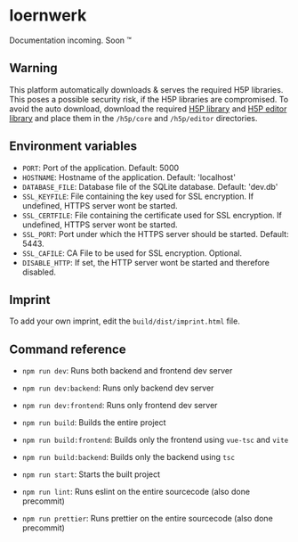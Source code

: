 # loernwerk

Documentation incoming. Soon :tm:

## Warning
This platform automatically downloads & serves the required H5P libraries.
This poses a possible security risk, if the H5P libraries are compromised.
To avoid the auto download, download the required [H5P library](https://github.com/h5p/h5p-php-library/archive/1.24.0.zip) and [H5P editor library](https://github.com/h5p/h5p-editor-php-library/archive/1.24.1.zip) and place them in the `/h5p/core` and `/h5p/editor` directories.

## Environment variables
- `PORT`: Port of the application. Default: 5000
- `HOSTNAME`: Hostname of the application. Default: 'localhost'
- `DATABASE_FILE`: Database file of the SQLite database. Default: 'dev.db'
- `SSL_KEYFILE`: File containing the key used for SSL encryption. If undefined, HTTPS server wont be started.
- `SSL_CERTFILE`: File containing the certificate used for SSL encryption. If undefined, HTTPS server wont be started.
- `SSL_PORT`: Port under which the HTTPS server should be started. Default: 5443.
- `SSL_CAFILE`: CA File to be used for SSL encryption. Optional.
- `DISABLE_HTTP`: If set, the HTTP server wont be started and therefore disabled.

## Imprint
To add your own imprint, edit the `build/dist/imprint.html` file.

## Command reference

- `npm run dev`: Runs both backend and frontend dev server
- `npm run dev:backend`: Runs only backend dev server
- `npm run dev:frontend`: Runs only frontend dev server

- `npm run build`: Builds the entire project
- `npm run build:frontend`: Builds only the frontend using `vue-tsc` and `vite`
- `npm run build:backend`: Builds only the backend using `tsc`

- `npm run start`: Starts the built project
- `npm run lint`: Runs eslint on the entire sourcecode (also done precommit)
- `npm run prettier`: Runs prettier on the entire sourcecode (also done precommit)
